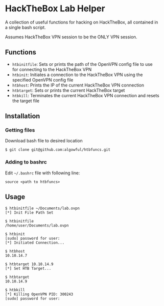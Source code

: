 # HackTheBox Lab Helper

A collection of useful functions for hacking on HackTheBox, all contained in a single bash script.

Assumes HackTheBox VPN session to be the ONLY VPN session.

## Functions
- `htbinitfile`: Sets or prints the path of the OpenVPN config file to use for connecting to the HackTheBox VPN
- `htbinit`: Initiates a connection to the HackTheBox VPN using the specified OpenVPN config file
- `htbhost`: Prints the IP of the current HackTheBox VPN connection
- `htbtarget`: Sets or prints the current HackTheBox target
- `htbkill`: Terminates the current HackTheBox VPN connection and resets the target file


## Installation
### Getting files
Download bash file to desired location
```shell
$ git clone git@github.com:algowful/htbfuncs.git
```
### Adding to bashrc
Edit `~/.bashrc` file with following line:
```shell
source <path to htbfuncs>
```


## Usage
```text
$ htbinitfile ~/Documents/lab.ovpn
[*] Init File Path Set

$ htbinitfile
/home/user/Documents/lab.ovpn

$ htbinit
[sudo] password for user: 
[*] Initiated Connection...

$ htbhost
10.10.14.7

$ htbtarget 10.10.14.9
[*] Set HTB Target...

$ htbtarget
10.10.14.9

$ htbkill
[*] Killing OpenVPN PID: 300243
[sudo] password for user:
```
